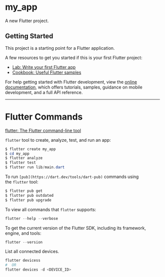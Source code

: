 # my_app

A new Flutter project.

## Getting Started

This project is a starting point for a Flutter application.

A few resources to get you started if this is your first Flutter project:

- [Lab: Write your first Flutter app](https://docs.flutter.dev/get-started/codelab)
- [Cookbook: Useful Flutter samples](https://docs.flutter.dev/cookbook)

For help getting started with Flutter development, view the
[online documentation](https://docs.flutter.dev/), which offers tutorials,
samples, guidance on mobile development, and a full API reference.

---
# Flutter Commands

[flutter: The Flutter command-line tool](https://docs.flutter.dev/reference/flutter-cli)

`flutter` tool to create, analyze, test, and run an app:

```powershell
$ flutter create my_app
$ cd my_app
$ flutter analyze
$ flutter test
$ flutter run lib/main.dart
```

To run `[pub](https://dart.dev/tools/dart-pub)` commands using the `flutter` tool:

```powershell
$ flutter pub get
$ flutter pub outdated
$ flutter pub upgrade
```

To view all commands that `flutter` supports:

```powershell
flutter --help --verbose
```

To get the current version of the Flutter SDK, including its framework, engine, and tools:

```powershell
flutter --version
```

List all connected devices.

```powershell
flutter devicess
#  OR
flutter devices -d <DEVICE_ID>
```